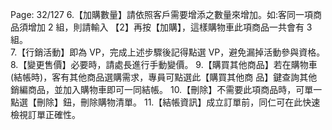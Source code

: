 Page: 32/127
6.【加購數量】請依照客戶需要增添之數量來增加。如:客同一項商品須增加 2 組，則請輸入
【2】再按【加購】，這樣購物車此項商品一共會有 3 組。  
7.【行銷活動】即為 VP，完成上述步驟後記得點選 VP，避免漏掉活動參與資格。 8.【變更售價】必要時，請處長進行手動變價。 9.【購買其他商品】若在購物車(結帳時)，客有其他商品選購需求，專員可點選此【購買其他商
品】鍵查詢其他銷編商品，並加入購物車即可一同結帳。 10.【刪除】不需要此項商品時，可單一點選【刪除】鈕，刪除購物清單。 11.【結帳資訊】成立訂單前，同仁可在此快速檢視訂單正確性。